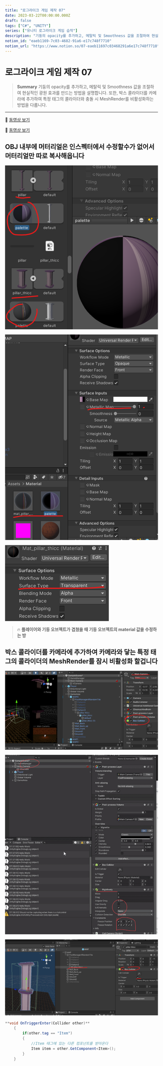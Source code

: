 ```yaml
---
title: "로그라이크 게임 제작 07"
date: 2023-03-22T00:00:00.000Z
draft: false
tags: ["C#", "UNITY"]
series: ["유니티 로그라이크 게임 습작"]
description: "기둥의 opacity를 추가하고, 메탈릭 및 Smoothness 값을 조절하여 현실적인 광원 효과를 만드는 방법을 설명합니다. 또한, 박스 콜라이더를 카메라에 추가하여 특정 태그의 콜라이더와 충돌 시 MeshRender를 비활성화하는 방법을 다룹니다."
notion_id: "eaeb1169-7c03-4682-91a6-e17c748f7710"
notion_url: "https://www.notion.so/07-eaeb11697c03468291a6e17c748f7710"
---
```


# 로그라이크 게임 제작 07

> **Summary**
> 기둥의 opacity를 추가하고, 메탈릭 및 Smoothness 값을 조절하여 현실적인 광원 효과를 만드는 방법을 설명합니다. 또한, 박스 콜라이더를 카메라에 추가하여 특정 태그의 콜라이더와 충돌 시 MeshRender를 비활성화하는 방법을 다룹니다.

---

🎥 [동영상 보기](https://www.youtube.com/watch?v=IpdgeNbXN5o)

🎥 [동영상 보기](https://www.youtube.com/watch?v=4XZ4Xn2Rt-U)

## OBJ 내부에 머터리얼은 인스펙터에서 수정할수가 없어서 머터리얼만 따로 복사해옵니다

![Image](image_112725757ec2.png)

![Image](image_f733c789d4fa.png)


![Image](image_b621bb86bb3c.png)


> 🔥 **플레이어와 기둥 오브젝트가 겹쳤을 때 기둥 오브젝트의 material 값을 수정하는 방**


## 박스 콜라이더를 카메라에 추가하여 카메라와 닿는 특정 태그의 콜라이더의 MeshRender를 잠시 비활성화 할겁니다

![Image](image_d5ac854638bf.png)

![Image](image_eb470a09560c.jpeg)

![Image](image_3f99c7aa9c9c.png)

```c#
**void OnTriggerEnter(Collider other)**
    {
        if(other.tag == "Item")
        {
            //Item 태그에 있는 다른 컴포넌트를 받아온다
            Item item = other.GetComponent<Item>();
        }
    }
```

